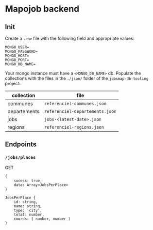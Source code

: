 # Mapojob backend

## Init

Create a `.env` file with the following field and
appropriate values:

```
MONGO_USER=
MONGO_PASSWORD=
MONGO_HOST=
MONGO_PORT=
MONGO_DB_NAME=
```

Your mongo instance must have a `<MONGO_DB_NAME>` db.
Populate the collections with the files in the `./json/`
folder of the `jobsmap-db-tooling` project:

|  collection  |              file               |
|--------------|---------------------------------|
|   communes   | `referenciel-communes.json`     |
| departements | `referenciel-departements.json` |
|     jobs     | `jobs-<latest-date>.json`       |
|   regions    | `referenciel-regions.json`      |

## Endpoints

### `/jobs/places`

GET

```
{
    sucess: true,
    data: Array<JobsPerPlace>
}

JobsPerPlace {
    id: string,
    name: string,
    type: 'city',
    total: number,
    coords: [ number, number ]
}
```